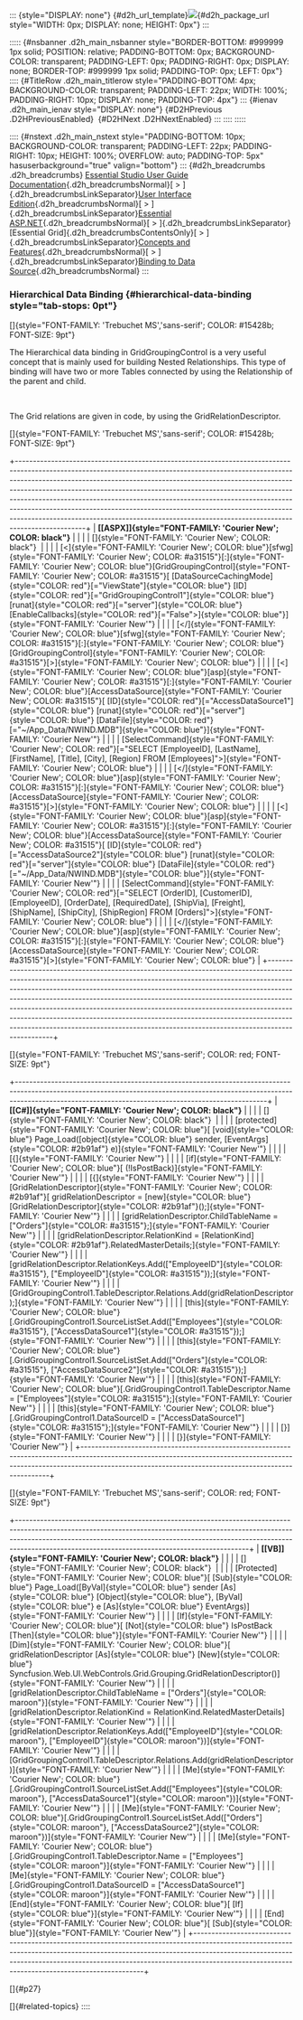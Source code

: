 ::: {style="DISPLAY: none"}
[](ms-xhelp:///?Id=d2h_url_template){#d2h_url_template}![](!package_url!){#d2h_package_url style="WIDTH: 0px; DISPLAY: none; HEIGHT: 0px"}
:::

::::: {#nsbanner .d2h_main_nsbanner style="BORDER-BOTTOM: #999999 1px solid; POSITION: relative; PADDING-BOTTOM: 0px; BACKGROUND-COLOR: transparent; PADDING-LEFT: 0px; PADDING-RIGHT: 0px; DISPLAY: none; BORDER-TOP: #999999 1px solid; PADDING-TOP: 0px; LEFT: 0px"}
:::: {#TitleRow .d2h_main_titlerow style="PADDING-BOTTOM: 4px; BACKGROUND-COLOR: transparent; PADDING-LEFT: 22px; WIDTH: 100%; PADDING-RIGHT: 10px; DISPLAY: none; PADDING-TOP: 4px"}
::: {#ienav .d2h_main_ienav style="DISPLAY: none"}
[](ms-xhelp:///?Id=0ea75c99-6b4c-4631-b76b-366651c9acf3){#D2HPrevious .D2HPreviousEnabled}  [](ms-xhelp:///?Id=7bdb20bc-ddf1-4eb2-9046-236a66a68b79){#D2HNext .D2HNextEnabled}
:::
::::
:::::

:::: {#nstext .d2h_main_nstext style="PADDING-BOTTOM: 10px; BACKGROUND-COLOR: transparent; PADDING-LEFT: 22px; PADDING-RIGHT: 10px; HEIGHT: 100%; OVERFLOW: auto; PADDING-TOP: 5px" hasuserbackground="true" valign="bottom"}
::: {#d2h_breadcrumbs .d2h_breadcrumbs}
[Essential Studio User Guide Documentation](ms-xhelp:///?Id=12457748-09e3-4d74-a240-8e049cedf030){.d2h_breadcrumbsNormal}[ \> ]{.d2h_breadcrumbsLinkSeparator}[User Interface Edition](ms-xhelp:///?Id=c29296b7-531c-413b-a0ec-488ca1f7f669){.d2h_breadcrumbsNormal}[ \> ]{.d2h_breadcrumbsLinkSeparator}[Essential ASP.NET](ms-xhelp:///?Id=25c35330-c127-4dad-9a92-ed79dc7261a6){.d2h_breadcrumbsNormal}[ \> ]{.d2h_breadcrumbsLinkSeparator}[Essential Grid]{.d2h_breadcrumbsContentsOnly}[ \> ]{.d2h_breadcrumbsLinkSeparator}[Concepts and Features](ms-xhelp:///?Id=9e489974-524d-457c-9881-e458b1321685){.d2h_breadcrumbsNormal}[ \> ]{.d2h_breadcrumbsLinkSeparator}[Binding to Data Source](ms-xhelp:///?Id=9f4948d6-603b-4e92-bbae-433b84625acf){.d2h_breadcrumbsNormal}
:::

### Hierarchical Data Binding {#hierarchical-data-binding style="tab-stops: 0pt"}

[]{style="FONT-FAMILY: 'Trebuchet MS','sans-serif'; COLOR: #15428b; FONT-SIZE: 9pt"} 

The Hierarchical data binding in GridGroupingControl is a very useful concept that is mainly used for building Nested Relationships. This type of binding will have two or more Tables connected by using the Relationship of the parent and child.

 

The Grid relations are given in code, by using the GridRelationDescriptor.

[]{style="FONT-FAMILY: 'Trebuchet MS','sans-serif'; COLOR: #15428b; FONT-SIZE: 9pt"} 

+-------------------------------------------------------------------------------------------------------------------------------------------------------------------------------------------------------------------------------------------------------------------------------------------------------------------------------------------------------------------------------------------------------------------------------------------------------------------------------------------------------------------------------------------------------------------------------------+
| **[\[ASPX\]]{style="FONT-FAMILY: 'Courier New'; COLOR: black"}**                                                                                                                                                                                                                                                                                                                                                                                                                                                                                                                    |
|                                                                                                                                                                                                                                                                                                                                                                                                                                                                                                                                                                                     |
| []{style="FONT-FAMILY: 'Courier New'; COLOR: black"}                                                                                                                                                                                                                                                                                                                                                                                                                                                                                                                                |
|                                                                                                                                                                                                                                                                                                                                                                                                                                                                                                                                                                                     |
| [\<]{style="FONT-FAMILY: 'Courier New'; COLOR: blue"}[sfwg]{style="FONT-FAMILY: 'Courier New'; COLOR: #a31515"}[:]{style="FONT-FAMILY: 'Courier New'; COLOR: blue"}[GridGroupingControl]{style="FONT-FAMILY: 'Courier New'; COLOR: #a31515"}[ [DataSourceCachingMode]{style="COLOR: red"}[=\"ViewState\"]{style="COLOR: blue"} [ID]{style="COLOR: red"}[=\"GridGroupingControl1\"]{style="COLOR: blue"} [runat]{style="COLOR: red"}[=\"server\"]{style="COLOR: blue"} [EnableCallbacks]{style="COLOR: red"}[=\"False\"\>]{style="COLOR: blue"}]{style="FONT-FAMILY: 'Courier New'"} |
|                                                                                                                                                                                                                                                                                                                                                                                                                                                                                                                                                                                     |
| [\</]{style="FONT-FAMILY: 'Courier New'; COLOR: blue"}[sfwg]{style="FONT-FAMILY: 'Courier New'; COLOR: #a31515"}[:]{style="FONT-FAMILY: 'Courier New'; COLOR: blue"}[GridGroupingControl]{style="FONT-FAMILY: 'Courier New'; COLOR: #a31515"}[\>]{style="FONT-FAMILY: 'Courier New'; COLOR: blue"}                                                                                                                                                                                                                                                                                  |
|                                                                                                                                                                                                                                                                                                                                                                                                                                                                                                                                                                                     |
| [\<]{style="FONT-FAMILY: 'Courier New'; COLOR: blue"}[asp]{style="FONT-FAMILY: 'Courier New'; COLOR: #a31515"}[:]{style="FONT-FAMILY: 'Courier New'; COLOR: blue"}[AccessDataSource]{style="FONT-FAMILY: 'Courier New'; COLOR: #a31515"}[ [ID]{style="COLOR: red"}[=\"AccessDataSource1\"]{style="COLOR: blue"} [runat]{style="COLOR: red"}[=\"server\"]{style="COLOR: blue"} [DataFile]{style="COLOR: red"}[=\"\~/App_Data/NWIND.MDB\"]{style="COLOR: blue"}]{style="FONT-FAMILY: 'Courier New'"}                                                                                  |
|                                                                                                                                                                                                                                                                                                                                                                                                                                                                                                                                                                                     |
| [SelectCommand]{style="FONT-FAMILY: 'Courier New'; COLOR: red"}[=\"SELECT \[EmployeeID\], \[LastName\], \[FirstName\], \[Title\], \[City\], \[Region\] FROM \[Employees\]\"\>]{style="FONT-FAMILY: 'Courier New'; COLOR: blue"}                                                                                                                                                                                                                                                                                                                                                     |
|                                                                                                                                                                                                                                                                                                                                                                                                                                                                                                                                                                                     |
| [\</]{style="FONT-FAMILY: 'Courier New'; COLOR: blue"}[asp]{style="FONT-FAMILY: 'Courier New'; COLOR: #a31515"}[:]{style="FONT-FAMILY: 'Courier New'; COLOR: blue"}[AccessDataSource]{style="FONT-FAMILY: 'Courier New'; COLOR: #a31515"}[\>]{style="FONT-FAMILY: 'Courier New'; COLOR: blue"}                                                                                                                                                                                                                                                                                      |
|                                                                                                                                                                                                                                                                                                                                                                                                                                                                                                                                                                                     |
| [\<]{style="FONT-FAMILY: 'Courier New'; COLOR: blue"}[asp]{style="FONT-FAMILY: 'Courier New'; COLOR: #a31515"}[:]{style="FONT-FAMILY: 'Courier New'; COLOR: blue"}[AccessDataSource]{style="FONT-FAMILY: 'Courier New'; COLOR: #a31515"}[ [ID]{style="COLOR: red"}[=\"AccessDataSource2\"]{style="COLOR: blue"} [runat]{style="COLOR: red"}[=\"server\"]{style="COLOR: blue"} [DataFile]{style="COLOR: red"}[=\"\~/App_Data/NWIND.MDB\"]{style="COLOR: blue"}]{style="FONT-FAMILY: 'Courier New'"}                                                                                  |
|                                                                                                                                                                                                                                                                                                                                                                                                                                                                                                                                                                                     |
| [SelectCommand]{style="FONT-FAMILY: 'Courier New'; COLOR: red"}[=\"SELECT \[OrderID\], \[CustomerID\], \[EmployeeID\], \[OrderDate\], \[RequiredDate\], \[ShipVia\], \[Freight\], \[ShipName\], \[ShipCity\], \[ShipRegion\] FROM \[Orders\]\"\>]{style="FONT-FAMILY: 'Courier New'; COLOR: blue"}                                                                                                                                                                                                                                                                                  |
|                                                                                                                                                                                                                                                                                                                                                                                                                                                                                                                                                                                     |
| [\</]{style="FONT-FAMILY: 'Courier New'; COLOR: blue"}[asp]{style="FONT-FAMILY: 'Courier New'; COLOR: #a31515"}[:]{style="FONT-FAMILY: 'Courier New'; COLOR: blue"}[AccessDataSource]{style="FONT-FAMILY: 'Courier New'; COLOR: #a31515"}[\>]{style="FONT-FAMILY: 'Courier New'; COLOR: blue"}                                                                                                                                                                                                                                                                                      |
+-------------------------------------------------------------------------------------------------------------------------------------------------------------------------------------------------------------------------------------------------------------------------------------------------------------------------------------------------------------------------------------------------------------------------------------------------------------------------------------------------------------------------------------------------------------------------------------+

[]{style="FONT-FAMILY: 'Trebuchet MS','sans-serif'; COLOR: red; FONT-SIZE: 9pt"} 

+---------------------------------------------------------------------------------------------------------------------------------------------------------------------------------------------------------------------------------+
| **[\[C#\]]{style="FONT-FAMILY: 'Courier New'; COLOR: black"}**                                                                                                                                                                  |
|                                                                                                                                                                                                                                 |
| []{style="FONT-FAMILY: 'Courier New'; COLOR: black"}                                                                                                                                                                            |
|                                                                                                                                                                                                                                 |
| [protected]{style="FONT-FAMILY: 'Courier New'; COLOR: blue"}[ [void]{style="COLOR: blue"} Page_Load([object]{style="COLOR: blue"} sender, [EventArgs]{style="COLOR: #2b91af"} e)]{style="FONT-FAMILY: 'Courier New'"}           |
|                                                                                                                                                                                                                                 |
| [{]{style="FONT-FAMILY: 'Courier New'"}                                                                                                                                                                                         |
|                                                                                                                                                                                                                                 |
| [if]{style="FONT-FAMILY: 'Courier New'; COLOR: blue"}[ (!IsPostBack)]{style="FONT-FAMILY: 'Courier New'"}                                                                                                                       |
|                                                                                                                                                                                                                                 |
| [{]{style="FONT-FAMILY: 'Courier New'"}                                                                                                                                                                                         |
|                                                                                                                                                                                                                                 |
| [GridRelationDescriptor]{style="FONT-FAMILY: 'Courier New'; COLOR: #2b91af"}[ gridRelationDescriptor = [new]{style="COLOR: blue"} [GridRelationDescriptor]{style="COLOR: #2b91af"}();]{style="FONT-FAMILY: 'Courier New'"}      |
|                                                                                                                                                                                                                                 |
| [gridRelationDescriptor.ChildTableName = [\"Orders\"]{style="COLOR: #a31515"};]{style="FONT-FAMILY: 'Courier New'"}                                                                                                             |
|                                                                                                                                                                                                                                 |
| [gridRelationDescriptor.RelationKind = [RelationKind]{style="COLOR: #2b91af"}.RelatedMasterDetails;]{style="FONT-FAMILY: 'Courier New'"}                                                                                        |
|                                                                                                                                                                                                                                 |
| [gridRelationDescriptor.RelationKeys.Add([\"EmployeeID\"]{style="COLOR: #a31515"}, [\"EmployeeID\"]{style="COLOR: #a31515"});]{style="FONT-FAMILY: 'Courier New'"}                                                              |
|                                                                                                                                                                                                                                 |
| [GridGroupingControl1.TableDescriptor.Relations.Add(gridRelationDescriptor);]{style="FONT-FAMILY: 'Courier New'"}                                                                                                               |
|                                                                                                                                                                                                                                 |
| [this]{style="FONT-FAMILY: 'Courier New'; COLOR: blue"}[.GridGroupingControl1.SourceListSet.Add([\"Employees\"]{style="COLOR: #a31515"}, [\"AccessDataSource1\"]{style="COLOR: #a31515"});]{style="FONT-FAMILY: 'Courier New'"} |
|                                                                                                                                                                                                                                 |
| [this]{style="FONT-FAMILY: 'Courier New'; COLOR: blue"}[.GridGroupingControl1.SourceListSet.Add([\"Orders\"]{style="COLOR: #a31515"}, [\"AccessDataSource2\"]{style="COLOR: #a31515"});]{style="FONT-FAMILY: 'Courier New'"}    |
|                                                                                                                                                                                                                                 |
| [this]{style="FONT-FAMILY: 'Courier New'; COLOR: blue"}[.GridGroupingControl1.TableDescriptor.Name = [\"Employees\"]{style="COLOR: #a31515"};]{style="FONT-FAMILY: 'Courier New'"}                                              |
|                                                                                                                                                                                                                                 |
| [this]{style="FONT-FAMILY: 'Courier New'; COLOR: blue"}[.GridGroupingControl1.DataSourceID = [\"AccessDataSource1\"]{style="COLOR: #a31515"};]{style="FONT-FAMILY: 'Courier New'"}                                              |
|                                                                                                                                                                                                                                 |
| [}]{style="FONT-FAMILY: 'Courier New'"}                                                                                                                                                                                         |
|                                                                                                                                                                                                                                 |
| [}]{style="FONT-FAMILY: 'Courier New'"}                                                                                                                                                                                         |
+---------------------------------------------------------------------------------------------------------------------------------------------------------------------------------------------------------------------------------+

[]{style="FONT-FAMILY: 'Trebuchet MS','sans-serif'; COLOR: red; FONT-SIZE: 9pt"} 

+----------------------------------------------------------------------------------------------------------------------------------------------------------------------------------------------------------------------------------------------------------------------------------------------------------+
| **[\[VB\]]{style="FONT-FAMILY: 'Courier New'; COLOR: black"}**                                                                                                                                                                                                                                           |
|                                                                                                                                                                                                                                                                                                          |
| []{style="FONT-FAMILY: 'Courier New'; COLOR: black"}                                                                                                                                                                                                                                                     |
|                                                                                                                                                                                                                                                                                                          |
| [Protected]{style="FONT-FAMILY: 'Courier New'; COLOR: blue"}[ [Sub]{style="COLOR: blue"} Page_Load([ByVal]{style="COLOR: blue"} sender [As]{style="COLOR: blue"} [Object]{style="COLOR: blue"}, [ByVal]{style="COLOR: blue"} e [As]{style="COLOR: blue"} EventArgs)]{style="FONT-FAMILY: 'Courier New'"} |
|                                                                                                                                                                                                                                                                                                          |
| [If]{style="FONT-FAMILY: 'Courier New'; COLOR: blue"}[ [Not]{style="COLOR: blue"} IsPostBack [Then]{style="COLOR: blue"}]{style="FONT-FAMILY: 'Courier New'"}                                                                                                                                            |
|                                                                                                                                                                                                                                                                                                          |
| [Dim]{style="FONT-FAMILY: 'Courier New'; COLOR: blue"}[ gridRelationDescriptor [As]{style="COLOR: blue"} [New]{style="COLOR: blue"} Syncfusion.Web.UI.WebControls.Grid.Grouping.GridRelationDescriptor()]{style="FONT-FAMILY: 'Courier New'"}                                                            |
|                                                                                                                                                                                                                                                                                                          |
| [gridRelationDescriptor.ChildTableName = [\"Orders\"]{style="COLOR: maroon"}]{style="FONT-FAMILY: 'Courier New'"}                                                                                                                                                                                        |
|                                                                                                                                                                                                                                                                                                          |
| [gridRelationDescriptor.RelationKind = RelationKind.RelatedMasterDetails]{style="FONT-FAMILY: 'Courier New'"}                                                                                                                                                                                            |
|                                                                                                                                                                                                                                                                                                          |
| [gridRelationDescriptor.RelationKeys.Add([\"EmployeeID\"]{style="COLOR: maroon"}, [\"EmployeeID\"]{style="COLOR: maroon"})]{style="FONT-FAMILY: 'Courier New'"}                                                                                                                                          |
|                                                                                                                                                                                                                                                                                                          |
| [GridGroupingControl1.TableDescriptor.Relations.Add(gridRelationDescriptor)]{style="FONT-FAMILY: 'Courier New'"}                                                                                                                                                                                         |
|                                                                                                                                                                                                                                                                                                          |
| [Me]{style="FONT-FAMILY: 'Courier New'; COLOR: blue"}[.GridGroupingControl1.SourceListSet.Add([\"Employees\"]{style="COLOR: maroon"}, [\"AccessDataSource1\"]{style="COLOR: maroon"})]{style="FONT-FAMILY: 'Courier New'"}                                                                               |
|                                                                                                                                                                                                                                                                                                          |
| [Me]{style="FONT-FAMILY: 'Courier New'; COLOR: blue"}[.GridGroupingControl1.SourceListSet.Add([\"Orders\"]{style="COLOR: maroon"}, [\"AccessDataSource2\"]{style="COLOR: maroon"})]{style="FONT-FAMILY: 'Courier New'"}                                                                                  |
|                                                                                                                                                                                                                                                                                                          |
| [Me]{style="FONT-FAMILY: 'Courier New'; COLOR: blue"}[.GridGroupingControl1.TableDescriptor.Name = [\"Employees\"]{style="COLOR: maroon"}]{style="FONT-FAMILY: 'Courier New'"}                                                                                                                           |
|                                                                                                                                                                                                                                                                                                          |
| [Me]{style="FONT-FAMILY: 'Courier New'; COLOR: blue"}[.GridGroupingControl1.DataSourceID = [\"AccessDataSource1\"]{style="COLOR: maroon"}]{style="FONT-FAMILY: 'Courier New'"}                                                                                                                           |
|                                                                                                                                                                                                                                                                                                          |
| [End]{style="FONT-FAMILY: 'Courier New'; COLOR: blue"}[ [If]{style="COLOR: blue"}]{style="FONT-FAMILY: 'Courier New'"}                                                                                                                                                                                   |
|                                                                                                                                                                                                                                                                                                          |
| [End]{style="FONT-FAMILY: 'Courier New'; COLOR: blue"}[ [Sub]{style="COLOR: blue"}]{style="FONT-FAMILY: 'Courier New'"}                                                                                                                                                                                  |
+----------------------------------------------------------------------------------------------------------------------------------------------------------------------------------------------------------------------------------------------------------------------------------------------------------+

[]{#p27} 

[]{#related-topics}
::::

